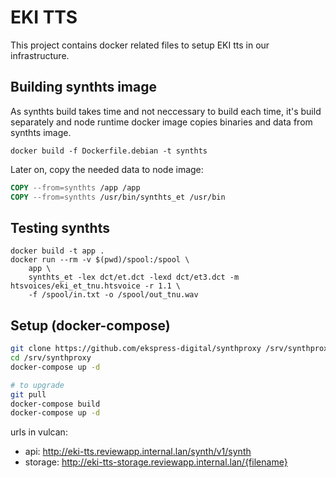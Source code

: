 # EKI TTS

This project contains docker related files to setup EKI tts in our infrastructure.

## Building synthts image

As synthts build takes time and not neccessary to build each time, it's build
separately and node runtime docker image copies binaries and data from synthts
image.

```
docker build -f Dockerfile.debian -t synthts
```

Later on, copy the needed data to node image:

```dockerfile
COPY --from=synthts /app /app
COPY --from=synthts /usr/bin/synthts_et /usr/bin
```

## Testing synthts

```
docker build -t app .
docker run --rm -v $(pwd)/spool:/spool \
    app \
    synthts_et -lex dct/et.dct -lexd dct/et3.dct -m htsvoices/eki_et_tnu.htsvoice -r 1.1 \
    -f /spool/in.txt -o /spool/out_tnu.wav
```

## Setup (docker-compose)

```sh
git clone https://github.com/ekspress-digital/synthproxy /srv/synthproxy
cd /srv/synthproxy
docker-compose up -d

# to upgrade
git pull
docker-compose build
docker-compose up -d
```

urls in vulcan:

- api: http://eki-tts.reviewapp.internal.lan/synth/v1/synth
- storage: http://eki-tts-storage.reviewapp.internal.lan/{filename}
